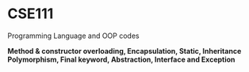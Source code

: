 # CSE111
Programming Language and OOP codes

**Method & constructor overloading, Encapsulation, Static, Inheritance**
**Polymorphism, Final keyword, Abstraction, Interface and Exception**
